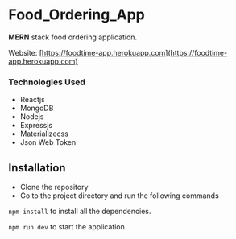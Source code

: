 # Food_Ordering_App

**MERN** stack food ordering application.

Website: [https://foodtime-app.herokuapp.com](https://foodtime-app.herokuapp.com)

### Technologies Used

- Reactjs
- MongoDB
- Nodejs
- Expressjs
- Materializecss
- Json Web Token

## Installation

- Clone the repository
- Go to the project directory and run the following commands

`npm install` to install all the dependencies.

`npm run dev` to start the application.
